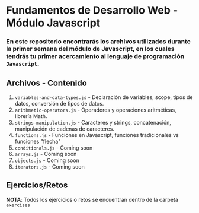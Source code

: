 # Fundamentos de Desarrollo Web - Módulo Javascript

### En este repositorio encontrarás los archivos utilizados durante la primer semana del módulo de Javascript, en los cuales tendrás tu primer acercamiento al lenguaje de programación `Javascript`. 

## Archivos - Contenido
1. `variables-and-data-types.js` - Declaración de variables, scope, tipos de datos, conversión de tipos de datos.
2. `arithmetic-operators.js` - Operadores y operaciones aritméticas, librería Math.
3. `strings-manipulation.js` - Caracteres y strings, concatenación, manipulación de cadenas de caracteres.
4. `functions.js` - Funciones en Javascript, funciones tradicionales vs funciones "flecha"
5. `conditionals.js` - Coming soon
6. `arrays.js` - Coming soon
7. `objects.js` - Coming soon
8. `iterators.js` - Coming soon

## Ejercicios/Retos
**NOTA**: Todos los ejercicios o retos se encuentran dentro de la carpeta `exercises`